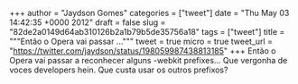 
+++
author = "Jaydson Gomes"
categories = ["tweet"]
date = "Thu May 03 14:42:35 +0000 2012"
draft = false
slug = "82de2a0149d64ab310126b2a1b79b5de35756a18"
tags = ["tweet"]
title = """Então o Opera vai passar ..."""
tweet = true
micro = true
tweet_url = "https://twitter.com/jaydson/status/198059987438813185"
+++
Então o Opera vai passar a reconhecer alguns -webkit prefixes... Que vergonha de voces developers hein. Que custa usar os outros prefixos?
